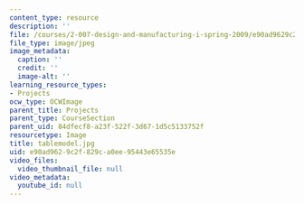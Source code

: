 ```yaml
---
content_type: resource
description: ''
file: /courses/2-007-design-and-manufacturing-i-spring-2009/e90ad9629c2f829ca0ee95443e65535e_tablemodel.jpg
file_type: image/jpeg
image_metadata:
  caption: ''
  credit: ''
  image-alt: ''
learning_resource_types:
- Projects
ocw_type: OCWImage
parent_title: Projects
parent_type: CourseSection
parent_uid: 84dfecf8-a23f-522f-3d67-1d5c5133752f
resourcetype: Image
title: tablemodel.jpg
uid: e90ad962-9c2f-829c-a0ee-95443e65535e
video_files:
  video_thumbnail_file: null
video_metadata:
  youtube_id: null
---
```

